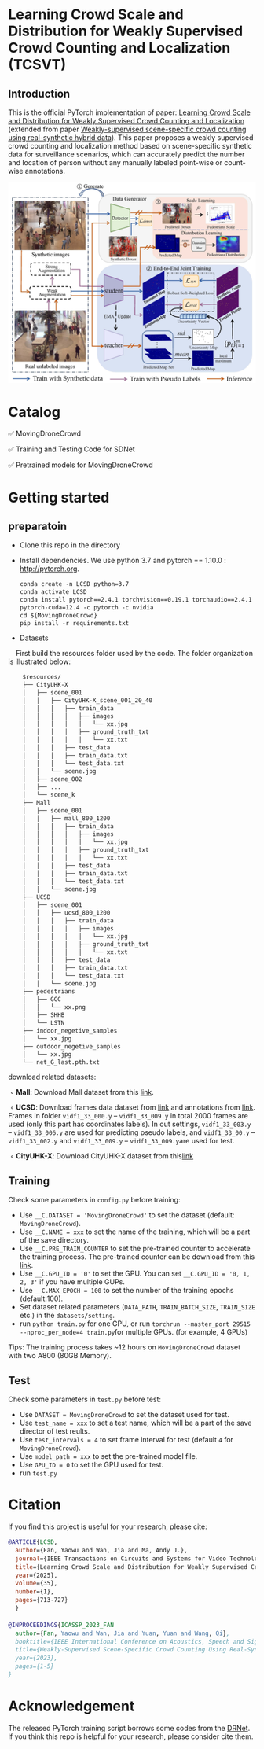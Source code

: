 # Learning Crowd Scale and Distribution for Weakly Supervised Crowd Counting and Localization (TCSVT)
## Introduction
This is the official PyTorch implementation of paper: [Learning Crowd Scale and Distribution for Weakly Supervised Crowd Counting and Localization](https://ieeexplore.ieee.org/abstract/document/10680129) (extended from paper [Weakly-supervised scene-specific crowd counting using real-synthetic hybrid data](https://ieeexplore.ieee.org/abstract/document/10095275)). This paper proposes a weakly supervised crowd counting and localization method  based on scene-specific synthetic data for surveillance scenarios, which can accurately predict the number and location of person without any manually labeled point-wise or count-wise annotations.

![pipeline](figures/pipeline.jpg)

# Catalog
✅ MovingDroneCrowd

✅ Training and Testing Code for SDNet

✅ Pretrained models for MovingDroneCrowd

# Getting started

## preparatoin
* Clone this repo in the directory 

* Install dependencies. We use python 3.7 and pytorch == 1.10.0 : http://pytorch.org.

    ```
    conda create -n LCSD python=3.7
    conda activate LCSD
    conda install pytorch==2.4.1 torchvision==0.19.1 torchaudio==2.4.1 pytorch-cuda=12.4 -c pytorch -c nvidia
    cd ${MovingDroneCrowd}
    pip install -r requirements.txt
    ```
* Datasets

&nbsp;&nbsp;&nbsp;&nbsp;First build the resources folder used by the code. The folder organization is illustrated below:

    
        $resources/
        ├── CityUHK-X
        │   ├── scene_001
        │   │   ├── CityUHK-X_scene_001_20_40
        │   │   │   ├── train_data
        │   │   │   │   ├── images
        │   │   │   │   │   └── xx.jpg
        │   │   │   │   ├── ground_truth_txt
        │   │   │   │   │   └── xx.txt
        │   │   │   ├── test_data
        │   │   │   ├── train_data.txt
        │   │   │   └── test_data.txt
        │   │   └── scene.jpg
        │   ├── scene_002
        │   ├── ...
        │   └── scene_k
        ├── Mall
        │   ├── scene_001
        │   │   ├── mall_800_1200
        │   │   │   ├── train_data
        │   │   │   │   ├── images
        │   │   │   │   │   └── xx.jpg
        │   │   │   │   ├── ground_truth_txt
        │   │   │   │   │   └── xx.txt
        │   │   │   ├── test_data
        │   │   │   ├── train_data.txt
        │   │   │   └── test_data.txt
        │   │   └── scene.jpg
        ├── UCSD
        │   ├── scene_001
        │   │   ├── ucsd_800_1200
        │   │   │   ├── train_data
        │   │   │   │   ├── images
        │   │   │   │   │   └── xx.jpg
        │   │   │   │   ├── ground_truth_txt
        │   │   │   │   │   └── xx.txt
        │   │   │   ├── test_data
        │   │   │   ├── train_data.txt
        │   │   │   └── test_data.txt
        │   │   └── scene.jpg
        ├── pedestrians
        │   ├── GCC
        │   │   └── xx.png
        │   ├── SHHB
        │   └── LSTN
        ├── indoor_negetive_samples
        │   └── xx.jpg
        ├── outdoor_negetive_samples
        │   └── xx.jpg
        └── net_G_last.pth.txt
    

download related datasets:

&nbsp;◦ **Mall**: Download Mall dataset from this [link](https://personal.ie.cuhk.edu.hk/~ccloy/downloads_mall_dataset.html).

&nbsp;◦ **UCSD**: Download frames data dataset from [link](http://visal.cs.cityu.edu.hk/static/downloads/ucsdpeds_vidf.zip) and annotations from [link](http://www.svcl.ucsd.edu/projects/peoplecnt/db/vidf-cvpr.zip). Frames in folder `vidf1_33_000.y` – `vidf1_33_009.y` in total 2000 frames are used (only this part has coordinates labels). In out settings, `vidf1_33_003.y` – `vidf1_33_006.y` are used for predicting pseudo labels, and `vidf1_33_00.y` – `vidf1_33_002.y` and `vidf1_33_009.y` – `vidf1_33_009.y`are used for test.

&nbsp;◦ **CityUHK-X**: Download CityUHK-X dataset from this[link](http://visal.cs.cityu.edu.hk/static/downloads/CityUHK-X.zip)

## Training

Check some parameters in `config.py` before training:

* Use `__C.DATASET = 'MovingDroneCrowd'` to set the dataset (default: `MovingDroneCrowd`).
* Use `__C.NAME = xxx` to set the name of the training, which will be a part of the save directory.
* Use `__C.PRE_TRAIN_COUNTER` to set the pre-trained counter to accelerate the training process. The pre-trained counter can be download from this [link](https://drive.google.com/file/d/1ILLLMM3vDIm773XNOerj8rQH-DCQYzRA/view?usp=drive_link).
* Use `__C.GPU_ID = '0'` to set the GPU. You can set `__C.GPU_ID = '0, 1, 2, 3'` if you have multiple GUPs.
* Use `__C.MAX_EPOCH = 100` to set the number of the training epochs (default:100). 
* Set dataset related parameters (`DATA_PATH`, `TRAIN_BATCH_SIZE`, `TRAIN_SIZE` etc.) in the `datasets/setting`.
* run `python train.py` for one GPU, or run `torchrun --master_port 29515 --nproc_per_node=4 train.py`for multiple GPUs. (for example, 4 GPUs)

Tips: The training process takes ~12 hours on `MovingDroneCrowd` dataset with two A800 (80GB Memory).

## Test

<!--To reproduce the performance, download the pre-trained models from [Google Drive]() and then place pretrained_model files to `SDNet/pre_train_model/`. -->
Check some parameters in `test.py` before test:

* Use `DATASET = MovingDroneCrowd` to set the dataset used for test.
* Use `test_name = xxx` to set a test name, which will be a part of the save director of test reults.
* Use `test_intervals = 4` to set frame interval for test (default `4` for `MovingDroneCrowd`). 
* Use `model_path = xxx` to set the pre-trained model file.
* Use `GPU_ID = 0` to set the GPU used for test.
* run `test.py`

# Citation
If you find this project is useful for your research, please cite:

```bibtex
@ARTICLE{LCSD,
  author={Fan, Yaowu and Wan, Jia and Ma, Andy J.},
  journal={IEEE Transactions on Circuits and Systems for Video Technology}, 
  title={Learning Crowd Scale and Distribution for Weakly Supervised Crowd Counting and Localization}, 
  year={2025},
  volume={35},
  number={1},
  pages={713-727}
  }

@INPROCEEDINGS{ICASSP_2023_FAN
  author={Fan, Yaowu and Wan, Jia and Yuan, Yuan and Wang, Qi},
  booktitle={IEEE International Conference on Acoustics, Speech and Signal Processing (ICASSP)}, 
  title={Weakly-Supervised Scene-Specific Crowd Counting Using Real-Synthetic Hybrid Data}, 
  year={2023},
  pages={1-5}
}


 ```

# Acknowledgement

The released PyTorch training script borrows some codes from the [DRNet](https://github.com/taohan10200/DRNet). If you think this repo is helpful for your research, please consider cite them.